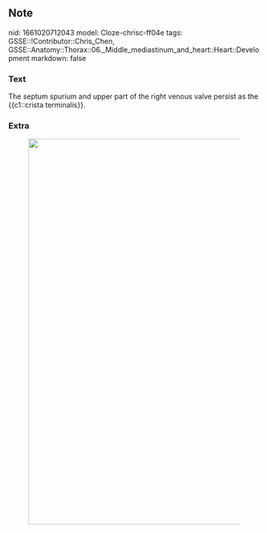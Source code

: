 ## Note
nid: 1661020712043
model: Cloze-chrisc-ff04e
tags: GSSE::!Contributor::Chris_Chen, GSSE::Anatomy::Thorax::06._Middle_mediastinum_and_heart::Heart::Development
markdown: false

### Text
<div class='toggle'>
  The septum spurium and upper part of the right venous valve
  persist as the {{c1::crista terminalis}}.
</div>

### Extra
<figure id="ca293f9b-4691-42dd-998c-b42d3a912f0e" class="image">
  <a href= 
  "Development%20a53d4c825df44f8fb462f3ca59f85760/Untitled%203.png">
  <img style="width:769px" src= 
  "e313ae33adfde77aeebe37b425f7fe17be92e2a5.png"></a>
</figure>
